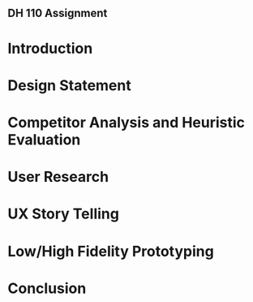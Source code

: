 ## DH 110 Assignment

# Introduction


# Design Statement 

# Competitor Analysis and Heuristic Evaluation

# User Research 



# UX Story Telling


# Low/High Fidelity Prototyping



# Conclusion
